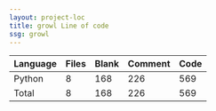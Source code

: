 ```yaml
---
layout: project-loc
title: growl Line of code
ssg: growl
---
```

<div class="table-responsive">
<table class="table">
<thead><tr>
<th>Language</th>
<th>Files</th>
<th>Blank</th>
<th>Comment</th>
<th>Code</th>
</tr></thead><tbody>
<tr><td>Python</td><td> 8</td><td> 168</td><td> 226</td><td> 569</td></tr>
<tr><td>Total</td><td>8</td><td>168</td><td>226</td><td>569</td></tr>
</tbody></table></div>
